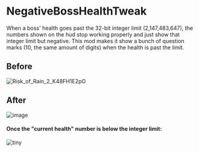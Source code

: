 # NegativeBossHealthTweak

When a boss' health goes past the 32-bit integer limit (2,147,483,647), the numbers shown on the hud stop working properly and just show that integer limit but negative. This mod makes it show a bunch of question marks (10, the same amount of digits) when the health is past the limit.

## Before
![Risk_of_Rain_2_K48FH1E2pO](https://github.com/user-attachments/assets/3e78895c-88bb-4042-a532-f6b87ad62d02)

## After
![image](https://github.com/user-attachments/assets/8fad78ef-7b0d-44ae-8687-a49d855f85b5)

#### Once the "current health" number is below the integer limit:

![tiny](https://github.com/user-attachments/assets/83bce646-0cca-4a31-a6e8-5733f0e5ceb0)
